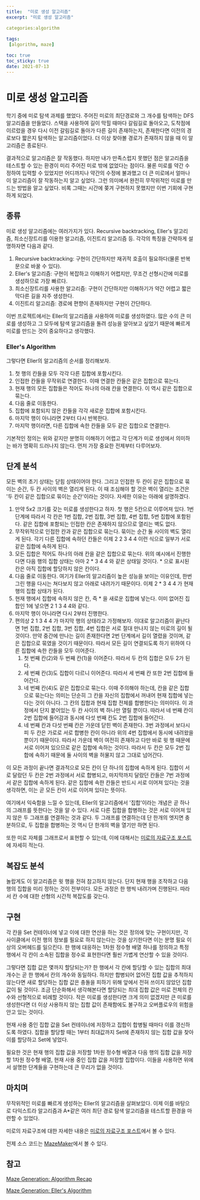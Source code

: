 ```yaml
---
title:  "미로 생성 알고리즘"
excerpt: "미로 생성 알고리즘"

categories:algorithm
 
tags:
 [algorithm, maze]

toc: true
toc_sticky: true
date: 2021-07-13
---
```


# 미로 생성 알고리즘

학기 중에 미로 탐색 과제를 했었다. 주어진 미로의 최단경로와 그 개수를 탐색하는 DFS 알고리즘을 만들었다. 스택을 사용하여 길이 막힐 때마다 갈림길로 돌아오고, 도착점에 이르렀을 경우 다시 이전 갈림길로 돌아가 다른 길이 존재하는지, 존재한다면 이전의 경로보다 짧은지 탐색하는 알고리즘이었다. 더 이상 찾아볼 경로가 존재하지 않을 때 이 알고리즘은 종료된다. 

결과적으로 알고리즘은 잘 작동했다. 하지만 내가 만족스럽지 못했던 점은 알고리즘을 테스트할 수 있는 환경이 미리 주어진 미로 밖에 없었다는 점이다. 물론 미로를 약간 수정하여 입력할 수 있었지만 어디까지나 약간의 수정에 불과했고 더 큰 미로에서 얼마나 이 알고리즘이 잘 작동하는지 알고 싶었다. 그런 의미에서 완전히 무작위적인 미로를 만드는 방법을 알고 싶었다. 비록 그때는 시간에 쫒겨 구현하지 못했지만 이번 기회에 구현하게 되었다. 

## 종류

미로 생성 알고리즘에는 여러가지가 있다. Recursive backtracking, Eller's 알고리즘, 최소신장트리를 이용한 알고리즘, 이진트리 알고리즘 등. 각각의 특징을 간략하게 설명하자면 다음과 같다. 

1. Recursive backtracking: 구현이 간단하지만 재귀적 호출이 필요하다(물론 반복문으로 바꿀 수 있다).
2. Eller's 알고리즘: 구현이 복잡하고 이해하기 어렵지만, 무조건 선형시간에 미로를 생성하므로 가장 빠르다. 
3. 최소신장트리를 사용한 알고리즘: 구현이 간단하지만 이해하기가 약간 어렵고 짧은 막다른 길을 자주 생성한다. 
4. 이진트리 알고리즘: 경로에 편향이 존재하지만 구현이 간단하다. 

이번 프로젝트에서는 Eller의 알고리즘을 사용하여 미로를 생성하였다. 많은 수의 큰 미로를 생성하고 그 모두에 탐색 알고리즘을 돌려 성능을 알아보고 싶었기 때문에 빠르게 미로를 만드는 것이 중요하다고 생각했다. 

### Eller's Algorithm

그렇다면 Eller의 알고리즘의 순서를 정리해보자. 

1. 첫 행의 칸들을 모두 각각 다른 집합에 포함시킨다. 
2. 인접한 칸들을 무작위로 연결한다. 이때 연결한 칸들은 같은 집합으로 묶는다.
3. 현재 행의 모든 집합들은 적어도 하나의 아래 칸을 연결한다. 이 역시 같은 집합으로 묶는다. 
4. 다음 줄로 이동한다. 
5. 집합에 포함되지 않은 칸들을 각각 새로운 집합에 포함시킨다. 
6. 마지막 행이 아니라면 2부터 다시 반복한다. 
7. 마지막 행이라면, 다른 집합에 속한 칸들을 모두 같은 집합으로 연결한다. 

기본적인 정의는 위와 같지만 분명히 이해하기 어렵고 각 단계가 미로 생성에서 의미하는 바가 명확히 드러나지 않는다. 먼저 가장 중요한 전제부터 다루어보자. 

## 단계 분석

모든 벽의 초기 상태는 닫힘 상태이어야 한다. 그리고 인접한 두 칸이 같은 집합으로 묶이는 순간, 두 칸 사이의 벽은 열리게 된다. 이 때 조심해야 할 것은 벽이 열리는 조건은 '두 칸이 같은 집합으로 묶이는 순간'이라는 것이다. 자세한 이유는 아래에 설명하겠다. 

1. 만약 5x2 크기를 갖는 미로를 생성한다고 하자. 첫 행은 5칸으로 이루어져 있다. 1번 단계에 따라서 각 칸은 1번 집합, 2번 집합, 3번 집합, 4번 집합, 5번 집합에 포함된다. 같은 집합에 포함되는 인접한 칸은 존재하지 않으므로 열리는 벽도 없다. 
2. 무작위적으로 인접한 칸과 같은 집합으로 묶는다. 묶이는 순간 둘 사이의 벽도 열리게 된다. 각기 다른 집합에 속하던 칸들은 이제 2 2 3 4 4 이런 식으로 일부가 서로 같은 집합에 속하게 된다. 
3. 모든 집합은 적어도 하나의 아래 칸을 같은 집합으로 묶는다. 위의 예시에서 진행한다면 다음 행의 집합 상태는 아마 2 * 3 4 4 와 같은 상태일 것이다. * 으로 표시된 칸은 아직 집합에 할당하지 않은 칸이다. 
4. 다음 줄로 이동한다. 여기가 Eller의 알고리즘이 높은 성능을 보이는 이유인데, 한번 그린 행을 다시는 쳐다보지 않고 아래로 내려가기 때문이다. 이제 2 * 3 4 4 가 현재 행의 집합 상태가 된다. 
5. 현재 행에서 집합에 속하지 않은 칸, 즉 * 을 새로운 집합에 넣는다. 이미 없어진 집합인 1에 넣으면 2 1 3 4 4와 같다. 
6. 마지막 행이 아니라면 다시 2부터 진행한다. 
7. 편의상 2 1 3 4 4 가 마지막 행의 상태라고 가정해보자. 이대로 알고리즘이 끝난다면 1번 집합, 2번 집합, 3번 집합, 4번 집합은 서로 절대 만나지 않는 미로의 길이 될 것이다. 만약 중간에 만나는 길이 존재한다면 2번 단계에서 길이 열렸을 것이며, 같은 집합으로 묶였을 것이기 때문이다. 따라서 모든 길이 연결되도록 하기 위하여 다른 집합에 속한 칸들을 모두 이어준다. 
   1. 첫 번째 칸(2)와 두 번째 칸(1)을 이어준다. 따라서 두 칸의 집합은 모두 2가 된다. 
   2. 세 번째 칸(3)도 집합이 다르니 이어준다. 따라서 세 번째 칸 또한 2번 집합에 들어간다. 
   3. 네 번째 칸(4)도 같은 집합으로 묶는다. 이때 주의해야 하는데, 칸을 같은 집합으로 묶는다는 의미는 단순히 그 칸을 자신의 집합에서 꺼내어 현재 집합에 넣는다는 것이 아니다. 그 칸의 집합과 현재 집합 전체를 합병한다는 의미이다. 이 과정에서 단지 붙어있는 두 칸 사이의 벽 하나만 열릴 뿐이다. 따라서 네 번째 칸이 2번 집합에 들어감과 동시에 다섯 번째 칸도 2번 집합에 들어간다. 
   4. 네 번째 칸과 다섯 번째 칸은 가운데 닫힌 벽이 존재한다. 3번 과정에서 보다시피 두 칸은 가로로 서로 합병한 칸이 아니라 위의 4번 집합에서 동시에 내려왔을 뿐이기 때문이다. 따라서 가운데 벽이 여전히 존재하고 다만 바로 윗 행 때문에 서로 이어져 있으므로 같은 집합에 속하는 것이다. 따라서 두 칸은 모두 2번 집합에 속하기 때문에 둘 사이의 벽을 허물지 않고 그대로 넘어간다. 

이 모든 과정이 끝나면 결과적으로 모든 칸이 단 하나의 집합에 속하게 된다. 집합이 서로 달랐던 두 칸은 2번 과정에서 서로 합병되고, 마지막까지 달랐던 칸들은 7번 과정에서 같은 집합에 속하게 된다. 같은 집합에 속한 칸들은 반드시 서로 이어져 있다는 것을 생각하면, 이는 곧 모든 칸이 서로 이어져 있다는 뜻이다. 

여기에서 익숙함을 느낄 수 있는데, Eller의 알고리즘에서 '집합'이라는 개념은 곧 하나의 그래프를 뜻한다는 것을 알 수 있다. 서로 다른 집합을 합병하는 것은 서로 이어져 있지 않은 두 그래프를 연결하는 것과 같다. 두 그래프를 연결하는데 단 한개의 엣지면 충분하므로, 두 집합을 합병하는 것 역시 단 한개의 벽을 열기만 하면 된다. 

또한 미로 자체를 그래프로서 표현할 수 있는데, 이에 대해서는 [미로의 자료구조 포스트](https://altair823.com/post/data_structure/2021-07-13-maze_structure.html)에 자세히 적는다. 

## 복잡도 분석

놀랍게도 이 알고리즘은 윗 행을 전혀 참고하지 않는다. 단지 현재 행을 조작하고 다음 행의 집합을 미리 정하는 것이 전부이다. 모든 과정은 한 행씩 내려가며 진행된다. 따라서 칸 수에 대한 선형의 시간적 복잡도를 갖는다. 

## 구현

각 칸을 Set 컨테이너에 넣고 이에 대한 연산을 하는 것은 정의에 맞는 구현이지만, 각 사이클에서 이전 행의 정보를 필요로 하지 않는다는 것을 상기한다면 이는 분명 필요 이상의 오버헤드를 일으킨다. 한 행에 대응하는 1차원 정수형 배열 하나를 정의하고 특정 행에서 각 칸이 소속된 집합을 정수로 표현한다면 훨씬 가볍게 연산할 수 있을 것이다. 

그렇다면 집합 값은 몇까지 할당되는가? 한 행에서 각 칸에 할당할 수 있는 집합의 최대 개수는 곧 한 행에서 칸의 개수와 동일하다. 하지만 합병되어 없어진 집합 값을 추적하지 않는다면 새로 할당하는 집합 값은 충돌을 피하기 위해 앞에서 전혀 쓰이지 않았던 집합 값이 될 것이다. 조금 단순화해서 생각해본다면 할당되는 최대 집합 값은 미로 전체의 칸 수와 선형적으로 비례할 것이다. 작은 미로를 생성한다면 크게 의미 없겠지만 큰 미로를 생성한다면 더 이상 사용하지 않는 집합 값이 존재함에도 불구하고 오버플로우의 위험을 안고 있는 것이다. 

현재 사용 중인 집합 값을 Set 컨테이너에 저장하고 집합이 합병될 때마다 이를 갱신하도록 하였다. 집합을 할당할 때는 1부터 최대값까지 Set에 존재하지 않는 집합 값을 찾아 이를 할당하고 Set에 넣었다. 

필요한 것은 현재 행의 집합 값을 저장할 1차원 정수형 배열과 다음 행의 집합 값을 저장할 1차원 정수형 배열, 현재 사용 중인 집합 값을 저장할 집합이다. 이들을 사용하면 위에서 설명한 단계들을 구현하는데 큰 무리가 없을 것이다. 

## 마치며

무작위적인 미로를 빠르게 생성하는 Eller의 알고리즘을 살펴보았다. 이제 이를 바탕으로 다익스트라 알고리즘과 A*같은 여러 최단 경로 탐색 알고리즘을 테스트할 환경을 마련할 수 있었다. 

미로의 자료구조에 대한 자세한 내용은 [미로의 자료구조 포스트](https://altair823.com/post/data_structure/2021-07-13-maze_structure.html)에서 볼 수 있다. 

전제 소스 코드는 [MazeMaker](https://github.com/altair823/MazeMaker)에서 볼 수 있다. 

## 참고

[Maze Generation: Algorithm Recap](http://weblog.jamisbuck.org/2011/2/7/maze-generation-algorithm-recap.html)

[Maze Generation: Eller's Algorithm](http://weblog.jamisbuck.org/2010/12/29/maze-generation-eller-s-algorithm)



<script src="https://utteranc.es/client.js"
        repo="altair823/blog_comments"
        issue-term="pathname"
        theme="github-light"
        crossorigin="anonymous"
        async>
</script>
